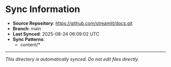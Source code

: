 # Sync Information

- **Source Repository**: https://github.com/streamlit/docs.git
- **Branch**: main
- **Last Synced**: 2025-08-24 06:09:02 UTC
- **Sync Patterns**:
  - content/*

---
*This directory is automatically synced. Do not edit files directly.*
